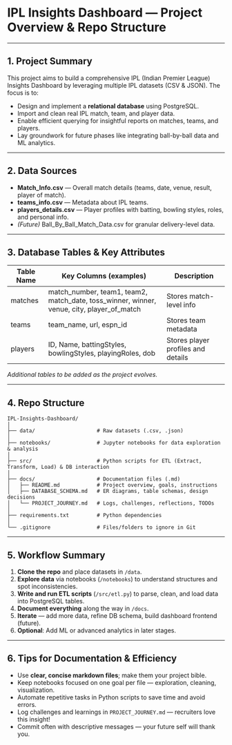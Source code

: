 # IPL Insights Dashboard — Project Overview & Repo Structure

---

## 1. Project Summary

This project aims to build a comprehensive IPL (Indian Premier League) Insights Dashboard by leveraging multiple IPL datasets (CSV & JSON). The focus is to:

* Design and implement a **relational database** using PostgreSQL.
* Import and clean real IPL match, team, and player data.
* Enable efficient querying for insightful reports on matches, teams, and players.
* Lay groundwork for future phases like integrating ball-by-ball data and ML analytics.

---

## 2. Data Sources

* **Match\_Info.csv** — Overall match details (teams, date, venue, result, player of match).
* **teams\_info.csv** — Metadata about IPL teams.
* **players\_details.csv** — Player profiles with batting, bowling styles, roles, and personal info.
* *(Future)* Ball\_By\_Ball\_Match\_Data.csv for granular delivery-level data.

---

## 3. Database Tables & Key Attributes

| Table Name | Key Columns (examples)                                                                         | Description                        |
| ---------- | ---------------------------------------------------------------------------------------------- | ---------------------------------- |
| matches    | match\_number, team1, team2, match\_date, toss\_winner, winner, venue, city, player\_of\_match | Stores match-level info            |
| teams      | team\_name, url, espn\_id                                                                      | Stores team metadata               |
| players    | ID, Name, battingStyles, bowlingStyles, playingRoles, dob                                      | Stores player profiles and details |

*Additional tables to be added as the project evolves.*

---

## 4. Repo Structure

```
IPL-Insights-Dashboard/
│
├── data/                    # Raw datasets (.csv, .json)
│
├── notebooks/               # Jupyter notebooks for data exploration & analysis
│
├── src/                     # Python scripts for ETL (Extract, Transform, Load) & DB interaction
│
├── docs/                    # Documentation files (.md)
│   ├── README.md            # Project overview, goals, instructions
│   ├── DATABASE_SCHEMA.md   # ER diagrams, table schemas, design decisions
│   └── PROJECT_JOURNEY.md   # Logs, challenges, reflections, TODOs
│
├── requirements.txt         # Python dependencies
│
└── .gitignore               # Files/folders to ignore in Git
```

---

## 5. Workflow Summary

1. **Clone the repo** and place datasets in `/data`.
2. **Explore data** via notebooks (`/notebooks`) to understand structures and spot inconsistencies.
3. **Write and run ETL scripts** (`/src/etl.py`) to parse, clean, and load data into PostgreSQL tables.
4. **Document everything** along the way in `/docs`.
5. **Iterate** — add more data, refine DB schema, build dashboard frontend (future).
6. **Optional**: Add ML or advanced analytics in later stages.

---

## 6. Tips for Documentation & Efficiency

* Use **clear, concise markdown files**; make them your project bible.
* Keep notebooks focused on one goal per file — exploration, cleaning, visualization.
* Automate repetitive tasks in Python scripts to save time and avoid errors.
* Log challenges and learnings in `PROJECT_JOURNEY.md` — recruiters love this insight!
* Commit often with descriptive messages — your future self will thank you.